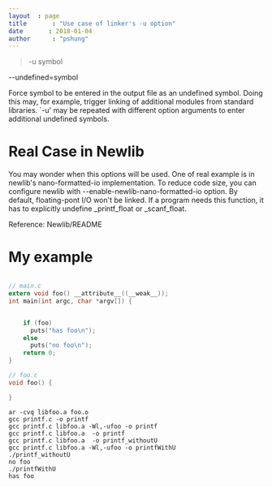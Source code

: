 ```yaml
---
layout	: page
title		: "Use case of linker's -u option"
date       : 2018-01-04
author      : "pshung"
---
```

>-u symbol
>
--undefined=symbol
>
Force symbol to be entered in the output file as an undefined symbol. Doing this may, for example, trigger linking of additional modules from standard libraries. `-u' may be repeated with different option arguments to enter additional undefined symbols.

# Real Case in Newlib
You may wonder when this options will be used. One of real example is in newlib's nano-formatted-io implementation. To reduce code size, you can configure newlib with --enable-newlib-nano-formatted-io option. By default, floating-pont I/O won't be linked. If a program needs this function, it has to explicitly undefine _printf_float or _scanf_float.

Reference: Newlib/README

# My example
```c

// main.c
extern void foo() __attribute__((__weak__));
int main(int argc, char *argv[]) {


    if (foo)
      puts("has foo\n");
    else
      puts("no foo\n");
    return 0;
}

// foo.c
void foo() {

}
```

```
ar -cvq libfoo.a foo.o
gcc printf.c -o printf
gcc printf.c libfoo.a -Wl,-ufoo -o printf
gcc printf.c libfoo.a  -o printf
gcc printf.c libfoo.a  -o printf_withoutU
gcc printf.c libfoo.a -Wl,-ufoo -o printfWithU
./printf_withoutU
no foo
./printfWithU
has foo

```
